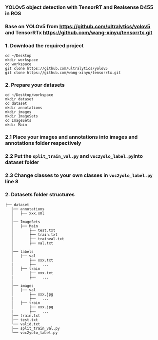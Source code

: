 ### YOLOv5 object detection with TensorRT and Realsense D455 in ROS
### Base on YOLOv5 from https://github.com/ultralytics/yolov5 and TensorRTx https://github.com/wang-xinyu/tensorrtx.git

### 1. Download the required project
```
cd ~/Desktop
mkdir workspace
cd workspace
git clone https://github.com/ultralytics/yolov5
git clone https://github.com/wang-xinyu/tensorrtx.git
```

### 2. Prepare your datasets
```
cd ~/Desktop/workspace
mkdir dataset
cd dataset
mkdir annotations
mkdir images
mkdir ImageSets
cd ImageSets
mkdir Main
```

### 2.1 Place your images and annotations into images and annotations folder respectively
### 2.2 Put the ```split_train_val.py``` and ```voc2yolo_label.py```into dataset folder
### 2.3 Change classes to your own classes in ```voc2yolo_label.py``` line 8
###
### 2. Datasets folder structures
```
├── dataset
   ├── annotations
   │   ├── xxx.xml
   │   
   ├── ImageSets
   │   ├── Main
   │       ├── test.txt
   │       ├── train.txt
   │       ├── trainval.txt
   │       ├── val.txt
   │   
   ├── labels
   │   ├── val 
   │       ├── xxx.txt
   |       ├──   ...
   │   ├── train
   │       ├── xxx.txt
   |       ├──   ...
   │   
   ├── images
   │   ├── val 
   │       ├── xxx.jpg
   |       ├──   ...
   │   ├── train
   │       ├── xxx.jpg
   |       ├──   ...
   ├── train.txt
   ├── test.txt
   └── valid.txt
   ├── split_train_val.py
   └── voc2yolo_label.py
```
